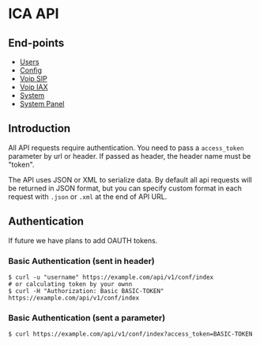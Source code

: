 # ICA API

## End-points

+ [Users](users.md)
+ [Config](config.md)
+ [Voip SIP](voip_sip.md)
+ [Voip IAX](voip_iax.md)
+ [System](system.md)
+ [System Panel](system_panel.md)

## Introduction

All API requests require authentication. You need to pass a `access_token` parameter by url or header. If passed as header, the header name must be "token".

The API uses JSON or XML to serialize data. By default all api requests will be returned in JSON format, but you can specify custom format in each request with `.json` or `.xml` at the end of API URL.

## Authentication

If future we have plans to add OAUTH tokens.

### Basic Authentication (sent in header)

	$ curl -u "username" https://example.com/api/v1/conf/index
	# or calculating token by your ownn
	$ curl -H "Authorization: Basic BASIC-TOKEN" https://example.com/api/v1/conf/index

### Basic Authentication (sent a parameter)

	$ curl https://example.com/api/v1/conf/index?access_token=BASIC-TOKEN